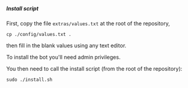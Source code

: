 
##### Install script

First, copy the file `extras/values.txt` at the root of the repository,

`cp ./config/values.txt .`

then fill in the blank values using any text editor.

To install the bot you'll need admin privileges.

You then need to call the install script (from the root of the repository):

`sudo ./install.sh`
